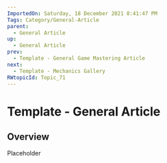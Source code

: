 ```yaml
---
ImportedOn: Saturday, 18 December 2021 8:41:47 PM
Tags: Category/General-Article
parent:
  - General Article
up:
  - General Article
prev:
  - Template - General Game Mastering Article
next:
  - Template - Mechanics Gallery
RWtopicId: Topic_71
---
```

# Template - General Article
## Overview
Placeholder

